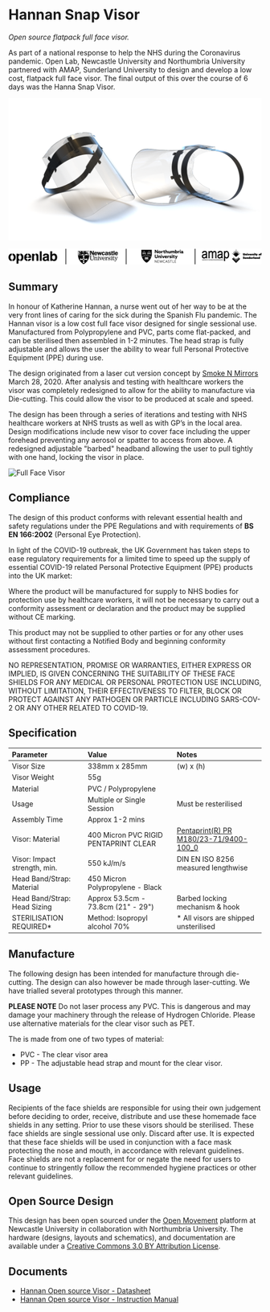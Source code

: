 # Hannan Snap Visor

*Open source flatpack full face visor.*

As part of a national response to help the NHS during the Coronavirus pandemic. Open Lab, Newcastle University and Northumbria University partnered with AMAP, Sunderland University to design and develop a low cost, flatpack full face visor. The final output of this over the course of 6 days was the Hanna Snap Visor.

![Visor Render](visor.8.png)

![Open Lab; Newcastle University; Northumbria University; AMAP, University of Sunderland](logos.png)


## Summary

In honour of Katherine Hannan, a nurse went out of her way to be at the very front lines of caring for the sick during the Spanish Flu pandemic. The Hannan visor is a low cost full face visor designed for single sessional use.  Manufactured from Polypropylene and PVC, parts come  flat-packed, and can be sterilised then assembled in 1-2 minutes. The head strap is fully adjustable and allows the user the ability to wear full Personal Protective Equipment (PPE) during use.

The design originated from a laser cut version concept by [Smoke N Mirrors](https://community.andmirrors.co.uk/t/covid-19-laser-cut-face-shield/168) March 28, 2020.  After analysis and testing with healthcare workers the visor was completely redesigned to allow for the ability to manufacture via Die-cutting. This could allow the visor to be produced at scale and speed. 

The design has been through a series of iterations and testing with NHS healthcare workers at NHS trusts as well as with GP’s in the local area. Design modifications include new visor to cover face including the upper forehead preventing any aerosol or spatter to access from above. A redesigned adjustable "barbed" headband allowing the user to pull tightly with one hand, locking the visor in place. 

![Full Face Visor](visor.png)


## Compliance 

The design of this product conforms with relevant essential health and safety regulations under the PPE Regulations  and with requirements of **BS EN 166:2002** (Personal Eye Protection).

In light of the COVID-19 outbreak, the UK Government has taken steps to ease regulatory requirements for a limited time to speed up the supply of essential COVID-19 related Personal Protective Equipment (PPE) products into the UK market: 

Where the product will be manufactured for supply to NHS bodies for protection use by healthcare workers, it will not be necessary to carry out a conformity assessment or declaration and the product may be supplied without CE marking. 

This product may not be supplied to other parties or for any other uses without first contacting a Notified Body  and beginning conformity assessment procedures.

NO REPRESENTATION, PROMISE OR WARRANTIES, EITHER EXPRESS OR IMPLIED, IS GIVEN CONCERNING THE SUITABILITY OF THESE FACE SHIELDS FOR ANY MEDICAL OR PERSONAL PROTECTION USE INCLUDING, WITHOUT LIMITATION, THEIR EFFECTIVENESS TO FILTER, BLOCK OR PROTECT AGAINST ANY PATHOGEN OR PARTICLE INCLUDING SARS-COV-2 OR ANY OTHER RELATED TO COVID-19.


## Specification

| Parameter                     | Value                                  | Notes                                  |
|:------------------------------|:---------------------------------------|:---------------------------------------|
| Visor Size                    | 338mm x 285mm                          | (w) x (h)                              |
| Visor Weight                  | 55g                                    |                                        |
| Material                      | PVC / Polypropylene                    |                                        |
| Usage                         | Multiple or Single Session             | Must be resterilised                   |
| Assembly Time                 | Approx 1-2 mins                        |                                        |
| Visor: Material               | 400 Micron PVC RIGID PENTAPRINT CLEAR  | [Pentaprint(R) PR M180/23-71/9400-100_0](https://static.gop.se/wp-content/uploads/pentaprint_pvc_datasheet.pdf)  |
| Visor: Impact strength, min.  | 550 kJ/m/s                             | DIN EN ISO 8256 measured lengthwise    |
| Head Band/Strap: Material     | 450 Micron Polypropylene - Black       |                                        |
| Head Band/Strap: Head Sizing  | Approx 53.5cm - 73.8cm (21" - 29")     | Barbed locking mechanism & hook        |
| STERILISATION REQUIRED*       | Method: Isopropyl alcohol 70%          | * All visors are shipped unsterilised  |


## Manufacture

The following design has been intended for manufacture through die-cutting. The design can also however be made through laser-cutting. We have trialled several prototypes through this manner. 

**PLEASE NOTE** Do not laser process any PVC. This is dangerous and may damage your machinery through the release of Hydrogen Chloride. Please use alternative materials for the clear visor such as PET. 

The is made from one of two types of material:

* PVC - The clear visor area
* PP - The adjustable head strap and mount for the clear visor.


## Usage

Recipients of the face shields are responsible for using their own judgement before deciding to order, receive, distribute and use these homemade face shields in any setting. Prior to use these visors should be sterilised. These face shields are single sessional use only. Discard after use. It is expected that these face shields will be used in conjunction with a face mask protecting the nose and mouth, in accordance with relevant guidelines. Face shields are not a replacement for or negate the need for users to continue to stringently follow the recommended hygiene practices or other relevant guidelines.


## Open Source Design

This design has been open sourced under the [Open Movement](https://openmovement.dev) platform at Newcastle University in collaboration with Northumbria University. The hardware (designs, layouts and schematics), and documentation are available under a [Creative Commons 3.0 BY Attribution License](../LICENSE.TXT).


## Documents

* [Hannan Open source Visor - Datasheet](Hannan%20Open%20source%20Visor%20v1.3.pdf)
* [Hannan Open source Visor - Instruction Manual](Instructions.pdf)

